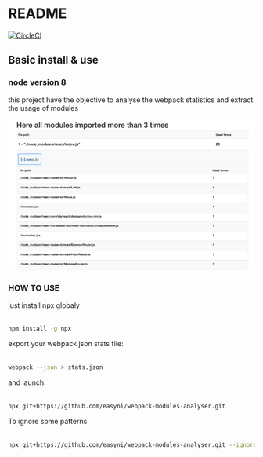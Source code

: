 # README

[![CircleCI](https://circleci.com/gh/easyni/webpack-modules-analyser.svg?style=svg)](https://circleci.com/gh/easyni/webpack-modules-analyser)

## Basic install & use
### node version 8

this project have the objective to analyse the webpack statistics and extract the usage of modules

![dashboard](https://github.com/easyni/webpack-modules-analyser/blob/master/README/dashboard.jpg)

### HOW TO USE

just install npx globaly

 
```bash 

npm install -g npx

```

export your webpack json stats file: 
 
```bash ./src/Wynd/CustomerDisplayBundle/Resources/public/js/customerDisplay.view.js

webpack --json > stats.json

```

and launch: 
 
```bash 

npx git+https://github.com/easyni/webpack-modules-analyser.git

```

To ignore some patterns 

```bash 

npx git+https://github.com/easyni/webpack-modules-analyser.git --ignore node_modules,foo

```
